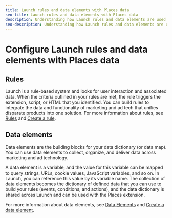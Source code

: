 ```yaml
---
title: Launch rules and data elements with Places data
seo-title: Launch rules and data elements with Places data
description: Understanding how Launch rules and data elements are used with Places data.
seo-description: Understanding how Launch rules and data elements are used with Places data.
---
```


# Configure Launch rules and data elements with Places data

## Rules

Launch is a rule-based system and looks for user interaction and associated data. When the criteria outlined in your rules are met, the rule triggers the extension, script, or HTML that you identified. You can build rules to integrate the data and functionality of marketing and ad tech that unifies disparate products into one solution. For more information about rules, see [Rules](https://docs.adobelaunch.com/managing-resources/rules) and [Create a rule](https://docs.adobelaunch.com/launch-reference/managing-resources/rules#create-a-rule).

## Data elements

Data elements are the building blocks for your data dictionary (or data map). You can use data elements to collect, organize, and deliver data across marketing and ad technology.

A data element is a variable, and the value for this variable can be mapped to query strings, URLs, cookie values, JavaScript variables, and so on. In Launch, you can reference this value by its variable name. The collection of data elements becomes the dictionary of defined data that you can use to build your rules (events, conditions, and actions), and the data dictionary is shared across Launch and can be used with the Places extension.

For more information about data elements, see [Data Elements](https://docs.adobelaunch.com/launch-reference/managing-resources/data-elements) and [Create a data element](https://docs.adobelaunch.com/launch-reference/managing-resources/data-elements#create-a-data-element).

